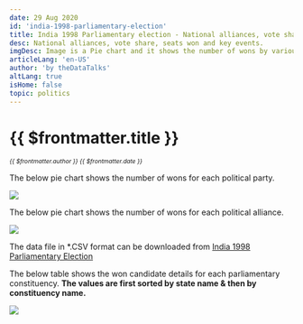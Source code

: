 ```yaml
---
date: 29 Aug 2020
id: 'india-1998-parliamentary-election'
title: India 1998 Parliamentary election - National alliances, vote share, seats won and key events.
desc: National alliances, vote share, seats won and key events.
imgDesc: Image is a Pie chart and it shows the number of wons by various alliances in the state.
articleLang: 'en-US'
author: 'by theDataTalks'
altLang: true
isHome: false
topic: politics
---
```


<altLang />

# {{ $frontmatter.title }}
<i style="font-size: 0.75em;"> {{ $frontmatter.author }} {{ $frontmatter.date }} </i>

The below pie chart shows the number of wons for each political party.  

![](/img/politics/india-1998-parliamentary-election/india-1998-election-1.png)

The below pie chart shows the number of wons for each political alliance.  

![](/img/politics/india-1998-parliamentary-election/india-1998-election-2.png)

The data file in \*.CSV format can be downloaded from [India 1998 Parliamentary Election](https://thedatatalks.in/datas/politics/india-2001-parliamentary-election.csv)

The below table shows the won candidate details for each parliamentary constituency.
**The values are first sorted by state name & then by constituency name.**

![](/img/politics/india-1998-parliamentary-election/india-1998-election-3.png)


<style>

</style>